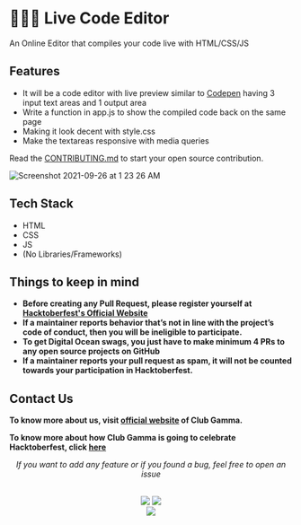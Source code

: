 
# 👨🏻‍💻 Live Code Editor
  
An Online Editor that compiles your code live with HTML/CSS/JS

## Features

- It will be a code editor with live preview similar to [Codepen](https://codepen.io/pen/) having 3 input text areas and 1 output area
- Write a function in app.js to show the compiled code back on the same page
- Making it look decent with style.css
- Make the textareas responsive with media queries

Read the [CONTRIBUTING.md](https://github.com/clubgamma/Live-Code-Editor/blob/main/CONTRIBUTING.md) to start your open source contribution.

![Screenshot 2021-09-26 at 1 23 26 AM](https://user-images.githubusercontent.com/68161473/134784501-98bf79b0-a17a-42f5-9983-92d618ac2e58.png)


## Tech Stack

- HTML
- CSS
- JS 
- (No Libraries/Frameworks)

  
## Things to keep in mind

  - **Before creating any Pull Request, please register yourself at [Hacktoberfest's Official Website](https://hacktoberfest.digitalocean.com/)**
  - **If a maintainer reports behavior that’s not in line with the project’s code of conduct, then you will be ineligible to participate.**
  - **To get Digital Ocean swags, you just have to make minimum 4 PRs to any open source projects on GitHub**
  - **If a maintainer reports your pull request as spam, it will not be counted towards your participation in Hacktoberfest.**

  
## Contact Us

**To know more about us, visit [official website](https://clubgamma.github.io/) of Club Gamma.**

**To know more about how Club Gamma is going to celebrate Hacktoberfest, click [here](https://clubgamma.github.io/hacktoberfest2021/)**

<div align="center">  
<i>If you want to add any feature or if you found a bug, feel free to open an issue</i><br><br>

![](https://img.shields.io/badge/Star-If_Liked-%23FF0000.svg?&style=flat&logoColor=white&color=white)
![](https://img.shields.io/badge/Fork-If_you_found_interesting-%23FF0000.svg?&style=flat&logoColor=white&color=white)<br>
<a href="https://github.com/clubgamma/Tic-Tac-Toe-Game/issues/new"><img src="https://img.shields.io/badge/Query-Ask_Us_Anything-blue"/></a><br>
<br>
</div>

